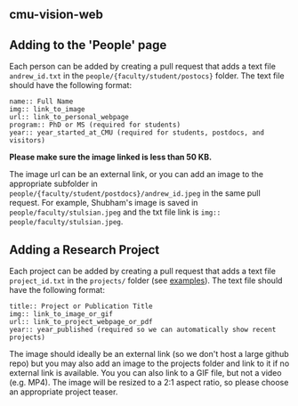 ## cmu-vision-web

## Adding to the 'People' page
Each person can be added by creating a pull request that adds a text file `andrew_id.txt` in the `people/{faculty/student/postocs}` folder. The text file should have the following format:

```
name:: Full Name
img:: link_to_image
url:: link_to_personal_webpage
program:: PhD or MS (required for students)
year:: year_started_at_CMU (required for students, postdocs, and visitors)
```

**Please make sure the image linked is less than 50 KB.** 

The image url can be an external link, or you can add an image to the appropriate subfolder in `people/{faculty/student/postdocs}/andrew_id.jpeg` in the same pull request. For example, Shubham's image is saved in `people/faculty/stulsian.jpeg` and the txt file link is `img:: people/faculty/stulsian.jpeg`.



## Adding a Research Project
Each project can be added by creating a pull request that adds a text file `project_id.txt` in the `projects/` folder (see [examples](projects/)). The text file should have the following format:

```
title:: Project or Publication Title
img:: link_to_image_or_gif
url:: link_to_project_webpage_or_pdf
year:: year_published (required so we can automatically show recent projects)
```

The image should ideally be an external link (so we don't host a large github repo) but you may also add an image to the projects folder and link to it if no external link is available. You you can also link to a GIF file, but not a video (e.g. MP4). The image will be resized to a 2:1 aspect ratio, so please choose an appropriate project teaser.
